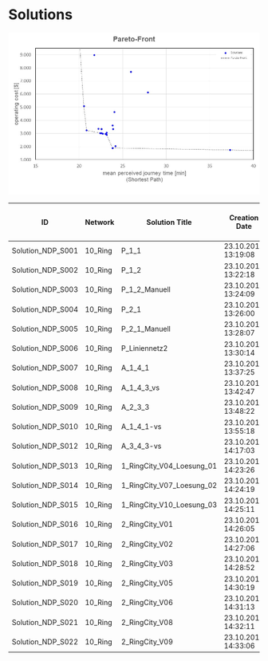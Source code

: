 # Solutions

![ring_network](https://github.com/FOR2083/PublicTransportNetworks/blob/master/Ring_8x11/Input/Image/Pareto-Front.jpg)

| ID				| Network 		| Solution Title	| Creation Date		| No of Lines [-]	| No of Vehicles [-]	| Vehicle Kilometers [km]	| Vehicle Hours [h]	| Operating Cost [$]	|
| ---				| ---			| ---				| ---				| ---				| ---					| ---						| ---				| ---					|
|Solution_NDP_S001	|10_Ring	|P_1_1	|23.10.2018 13:19:08	|8	|64	|960.0	|64.0	|4640.0	|
|Solution_NDP_S002	|10_Ring	|P_1_2	|23.10.2018 13:22:18	|8	|40	|600.0	|40.0	|2900.0	|
|Solution_NDP_S003	|10_Ring	|P_1_2_Manuell	|23.10.2018 13:24:09	|8	|40	|600.0	|40.0	|2900.0	|
|Solution_NDP_S004	|10_Ring	|P_2_1	|23.10.2018 13:26:00	|10	|46	|696.0	|44.8	|3344.0	|
|Solution_NDP_S005	|10_Ring	|P_2_1_Manuell	|23.10.2018 13:28:07	|10	|46	|696.0	|44.8	|3344.0	|
|Solution_NDP_S006	|10_Ring	|P_Liniennetz2	|23.10.2018 13:30:14	|18	|126	|1783.2	|120.4	|8974.8	|
|Solution_NDP_S007	|10_Ring	|A_1_4_1	|23.10.2018 13:37:25	|20	|33	|265.0	|17.7	|2047.5	|
|Solution_NDP_S008	|10_Ring	|A_1_4_3_vs	|23.10.2018 13:42:47	|19	|29	|291.0	|19.4	|1886.5	|
|Solution_NDP_S009	|10_Ring	|A_2_3_3	|23.10.2018 13:48:22	|49	|83	|622.3	|40.1	|5083.5	|
|Solution_NDP_S010	|10_Ring	|A_1_4_1-vs	|23.10.2018 13:55:18	|18	|27	|265.0	|17.7	|1747.5	|
|Solution_NDP_S012	|10_Ring	|A_3_4_3-vs	|23.10.2018 14:17:03	|37	|49	|523.2	|34.5	|3234.8	|
|Solution_NDP_S013	|10_Ring	|1_RingCity_V04_Loesung_01	|23.10.2018 14:23:26	|10	|44	|520.0	|35.2	|2980.0	|
|Solution_NDP_S014	|10_Ring	|1_RingCity_V07_Loesung_02	|23.10.2018 14:24:19	|13	|44	|512.0	|34.5	|2968.0	|
|Solution_NDP_S015	|10_Ring	|1_RingCity_V10_Loesung_03	|23.10.2018 14:25:11	|14	|44	|553.6	|37.3	|3030.4	|
|Solution_NDP_S016	|10_Ring	|2_RingCity_V01	|23.10.2018 14:26:05	|8	|52	|680.0	|45.3	|3620.0	|
|Solution_NDP_S017	|10_Ring	|2_RingCity_V02	|23.10.2018 14:27:06	|11	|108	|1538.4	|102.0	|7707.6	|
|Solution_NDP_S018	|10_Ring	|2_RingCity_V03	|23.10.2018 14:28:52	|10	|86	|1224.0	|74.9	|6136.0	|
|Solution_NDP_S019	|10_Ring	|2_RingCity_V05	|23.10.2018 14:30:19	|11	|50	|579.2	|38.4	|3368.8	|
|Solution_NDP_S020	|10_Ring	|2_RingCity_V06	|23.10.2018 14:31:13	|11	|49	|592.0	|39.9	|3338.0	|
|Solution_NDP_S021	|10_Ring	|2_RingCity_V08	|23.10.2018 14:32:11	|13	|44	|553.6	|37.3	|3030.4	|
|Solution_NDP_S022	|10_Ring	|2_RingCity_V09	|23.10.2018 14:33:06	|13	|44	|580.0	|38.7	|3070.0	|
